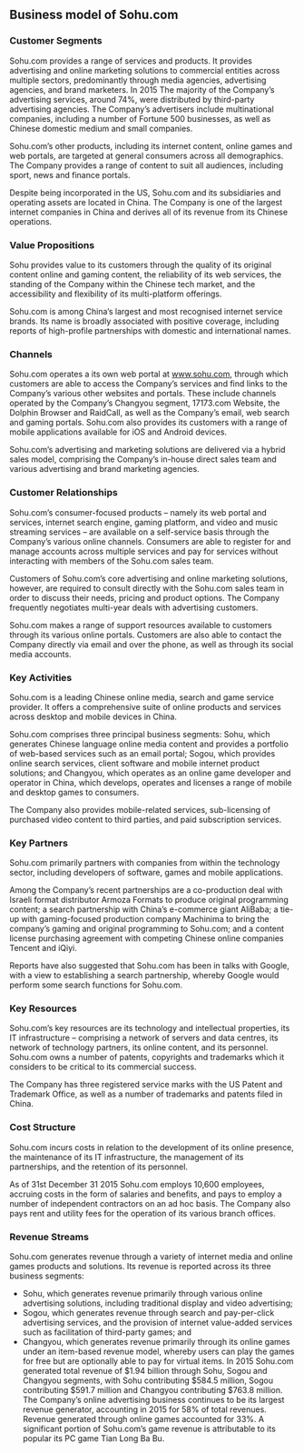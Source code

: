 Business model of Sohu.com
--------------------------

 ### Customer Segments

 Sohu.com provides a range of services and products. It provides advertising and online marketing solutions to commercial entities across multiple sectors, predominantly through media agencies, advertising agencies, and brand marketers. In 2015 The majority of the Company’s advertising services, around 74%, were distributed by third-party advertising agencies. The Company’s advertisers include multinational companies, including a number of Fortune 500 businesses, as well as Chinese domestic medium and small companies.

 Sohu.com’s other products, including its internet content, online games and web portals, are targeted at general consumers across all demographics. The Company provides a range of content to suit all audiences, including sport, news and finance portals.

 Despite being incorporated in the US, Sohu.com and its subsidiaries and operating assets are located in China. The Company is one of the largest internet companies in China and derives all of its revenue from its Chinese operations.

 ### Value Propositions

 Sohu provides value to its customers through the quality of its original content online and gaming content, the reliability of its web services, the standing of the Company within the Chinese tech market, and the accessibility and flexibility of its multi-platform offerings.

 Sohu.com is among China’s largest and most recognised internet service brands. Its name is broadly associated with positive coverage, including reports of high-profile partnerships with domestic and international names.

 ### Channels

 Sohu.com operates a its own web portal at www.sohu.com, through which customers are able to access the Company’s services and find links to the Company’s various other websites and portals. These include channels operated by the Company’s Changyou segment, 17173.com Website, the Dolphin Browser and RaidCall, as well as the Company’s email, web search and gaming portals. Sohu.com also provides its customers with a range of mobile applications available for iOS and Android devices.

 Sohu.com’s advertising and marketing solutions are delivered via a hybrid sales model, comprising the Company’s in-house direct sales team and various advertising and brand marketing agencies.

 ### Customer Relationships

 Sohu.com’s consumer-focused products – namely its web portal and services, internet search engine, gaming platform, and video and music streaming services – are available on a self-service basis through the Company’s various online channels. Consumers are able to register for and manage accounts across multiple services and pay for services without interacting with members of the Sohu.com sales team.

 Customers of Sohu.com’s core advertising and online marketing solutions, however, are required to consult directly with the Sohu.com sales team in order to discuss their needs, pricing and product options. The Company frequently negotiates multi-year deals with advertising customers.

 Sohu.com makes a range of support resources available to customers through its various online portals. Customers are also able to contact the Company directly via email and over the phone, as well as through its social media accounts.

 ### Key Activities

 Sohu.com is a leading Chinese online media, search and game service provider. It offers a comprehensive suite of online products and services across desktop and mobile devices in China.

 Sohu.com comprises three principal business segments: Sohu, which generates Chinese language online media content and provides a portfolio of web-based services such as an email portal; Sogou, which provides online search services, client software and mobile internet product solutions; and Changyou, which operates as an online game developer and operator in China, which develops, operates and licenses a range of mobile and desktop games to consumers.

 The Company also provides mobile-related services, sub-licensing of purchased video content to third parties, and paid subscription services.

 ### Key Partners

 Sohu.com primarily partners with companies from within the technology sector, including developers of software, games and mobile applications.

 Among the Company’s recent partnerships are a co-production deal with Israeli format distributor Armoza Formats to produce original programming content; a search partnership with China’s e-commerce giant AliBaba; a tie-up with gaming-focused production company Machinima to bring the company’s gaming and original programming to Sohu.com; and a content license purchasing agreement with competing Chinese online companies Tencent and iQiyi.

 Reports have also suggested that Sohu.com has been in talks with Google, with a view to establishing a search partnership, whereby Google would perform some search functions for Sohu.com.

 ### Key Resources

 Sohu.com’s key resources are its technology and intellectual properties, its IT infrastructure – comprising a network of servers and data centres, its network of technology partners, its online content, and its personnel. Sohu.com owns a number of patents, copyrights and trademarks which it considers to be critical to its commercial success.

 The Company has three registered service marks with the US Patent and Trademark Office, as well as a number of trademarks and patents filed in China.

 ### Cost Structure

 Sohu.com incurs costs in relation to the development of its online presence, the maintenance of its IT infrastructure, the management of its partnerships, and the retention of its personnel.

 As of 31st December 31 2015 Sohu.com employs 10,600 employees, accruing costs in the form of salaries and benefits, and pays to employ a number of independent contractors on an ad hoc basis. The Company also pays rent and utility fees for the operation of its various branch offices.

 ### Revenue Streams

 Sohu.com generates revenue through a variety of internet media and online games products and solutions. Its revenue is reported across its three business segments:

  * Sohu, which generates revenue primarily through various online advertising solutions, including traditional display and video advertising;
 * Sogou, which generates revenue through search and pay-per-click advertising services, and the provision of internet value-added services such as facilitation of third-party games; and
 * Changyou, which generates revenue primarily through its online games under an item-based revenue model, whereby users can play the games for free but are optionally able to pay for virtual items.
  In 2015 Sohu.com generated total revenue of $1.94 billion through Sohu, Sogou and Changyou segments, with Sohu contributing $584.5 million, Sogou contributing $591.7 million and Changyou contributing $763.8 million. The Company’s online advertising business continues to be its largest revenue generator, accounting in 2015 for 58% of total revenues. Revenue generated through online games accounted for 33%. A significant portion of Sohu.com’s game revenue is attributable to its popular its PC game Tian Long Ba Bu.